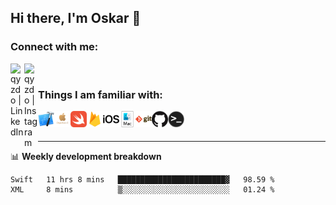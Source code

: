 
## Hi there, I'm Oskar 👋

### Connect with me:

[<img align="left" alt="qyzdo | LinkedIn" width="22px" src="https://cdn.jsdelivr.net/npm/simple-icons@v3/icons/linkedin.svg" />][linkedin]
[<img align="left" alt="qyzdo | Instagram" width="22px" src="https://cdn.jsdelivr.net/npm/simple-icons@v3/icons/instagram.svg" />][instagram]

<br />

### Things I am familiar with:

<img align="left" alt="XCode" width="26px" src="https://raw.githubusercontent.com/github/explore/80688e429a7d4ef2fca1e82350fe8e3517d3494d/topics/xcode/xcode.png" />
<img align="left" alt="Objective-c" width="26px" src="https://raw.githubusercontent.com/github/explore/80688e429a7d4ef2fca1e82350fe8e3517d3494d/topics/objective-c/objective-c.png" />
<img align="left" alt="Swift" width="26px" src="https://raw.githubusercontent.com/github/explore/80688e429a7d4ef2fca1e82350fe8e3517d3494d/topics/swift/swift.png" />
<img align="left" alt="Firebase" width="26px" src="https://raw.githubusercontent.com/github/explore/80688e429a7d4ef2fca1e82350fe8e3517d3494d/topics/firebase/firebase.png" />
<img align="left" alt="iOS" width="26px" src="https://raw.githubusercontent.com/github/explore/80688e429a7d4ef2fca1e82350fe8e3517d3494d/topics/ios/ios.png" />
<img align="left" alt="MacOS" width="26px" src="https://raw.githubusercontent.com/github/explore/80688e429a7d4ef2fca1e82350fe8e3517d3494d/topics/macos/macos.png" />
<img align="left" alt="Git" width="26px" src="https://raw.githubusercontent.com/github/explore/80688e429a7d4ef2fca1e82350fe8e3517d3494d/topics/git/git.png" />
<img align="left" alt="GitHub" width="26px" src="https://raw.githubusercontent.com/github/explore/78df643247d429f6cc873026c0622819ad797942/topics/github/github.png" />
<img align="left" alt="Terminal" width="26px" src="https://raw.githubusercontent.com/github/explore/80688e429a7d4ef2fca1e82350fe8e3517d3494d/topics/terminal/terminal.png" />

<br />
<br />

---

[instagram]: https://www.instagram.com/oskarr1337/
[linkedin]: https://www.linkedin.com/in/oskar-figiel-597246158/


📊 **Weekly development breakdown**
<!--START_SECTION:waka-->
```text
Swift   11 hrs 8 mins   ████████████████████████▓   98.59 % 
XML     8 mins          ▒░░░░░░░░░░░░░░░░░░░░░░░░   01.24 % 
```
<!--END_SECTION:waka-->
